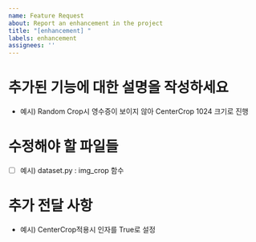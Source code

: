 ```yaml
---
name: Feature Request
about: Report an enhancement in the project
title: "[enhancement] "
labels: enhancement
assignees: ''
---
```


# **추가된 기능에 대한 설명을 작성하세요**
- 예시) Random Crop시 영수증이 보이지 않아 CenterCrop 1024 크기로 진행

# **수정해야 할 파일들**
- [ ] 예시) dataset.py : img_crop 함수

# **추가 전달 사항**
- 예시) CenterCrop적용시 인자를 True로 설정